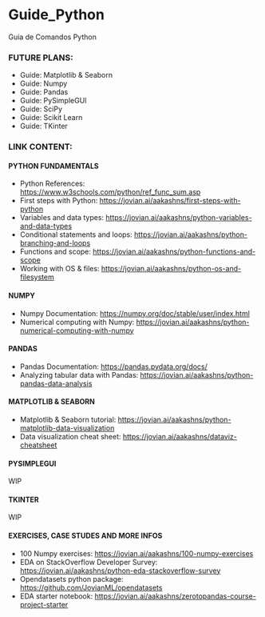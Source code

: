 # Guide_Python
Guia de Comandos Python

### FUTURE PLANS:

* Guide: Matplotlib & Seaborn
* Guide: Numpy
* Guide: Pandas
* Guide: PySimpleGUI
* Guide: SciPy
* Guide: Scikit Learn
* Guide: TKinter

### LINK CONTENT:

#### PYTHON FUNDAMENTALS
* Python References: https://www.w3schools.com/python/ref_func_sum.asp
* First steps with Python: https://jovian.ai/aakashns/first-steps-with-python
* Variables and data types: https://jovian.ai/aakashns/python-variables-and-data-types
* Conditional statements and loops: https://jovian.ai/aakashns/python-branching-and-loops
* Functions and scope: https://jovian.ai/aakashns/python-functions-and-scope
* Working with OS & files: https://jovian.ai/aakashns/python-os-and-filesystem

#### NUMPY
* Numpy Documentation: https://numpy.org/doc/stable/user/index.html
* Numerical computing with Numpy: https://jovian.ai/aakashns/python-numerical-computing-with-numpy

#### PANDAS
* Pandas Documentation: https://pandas.pydata.org/docs/
* Analyzing tabular data with Pandas: https://jovian.ai/aakashns/python-pandas-data-analysis

#### MATPLOTLIB & SEABORN
* Matplotlib & Seaborn tutorial: https://jovian.ai/aakashns/python-matplotlib-data-visualization
* Data visualization cheat sheet: https://jovian.ai/aakashns/dataviz-cheatsheet

#### PYSIMPLEGUI
WIP

#### TKINTER
WIP

#### EXERCISES, CASE STUDES AND MORE INFOS
* 100 Numpy exercises: https://jovian.ai/aakashns/100-numpy-exercises
* EDA on StackOverflow Developer Survey: https://jovian.ai/aakashns/python-eda-stackoverflow-survey
* Opendatasets python package: https://github.com/JovianML/opendatasets
* EDA starter notebook: https://jovian.ai/aakashns/zerotopandas-course-project-starter
